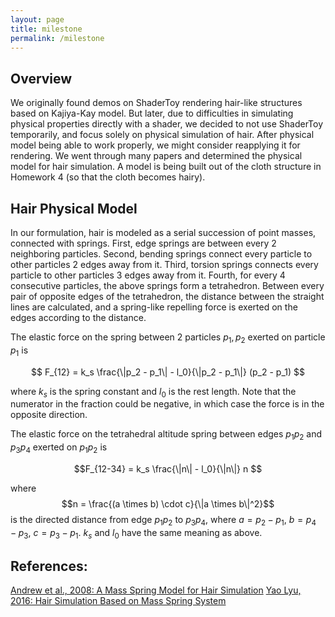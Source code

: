 ```yaml
---
layout: page
title: milestone
permalink: /milestone
---
```


<!-- # Milestone

Jello, again!

## Accomplishments

For our project, we chose to learn Unity due to its popularity, capabilities in physical 
simulation and rendering, and potential need for efficiency.

So far, we've implemented a Jello simulation using a mass-spring model. The 
model creates a 3D grid with masses at each vertex and springs connecting
the masses. We chose the springs (structural, bending, and shearing) by extrapolating 
the structure of our cloth simulation. Afterwards, we implemented the mesh generation 
for this model, which creates a triangle mesh from the masses' vertices.

![springs](../assets/img/milestone/springs.jpeg){:style="display:block; margin-left: auto; margin-right: auto; width:30%;"}

Then, we worked with Unity to take our mesh and render it to look like Jello. This took 
some experimenting with the Unity materials and rendering pipelines.

## Preliminary Results
Here's the current state of our simulation and rendering! We added in a listener for 
keypresses which makes the Jello jump upwards.

![jello](../assets/img/milestone/jello.gif){:style="display:block; margin-left: auto; margin-right: auto; width:50%;"}

## Reflection
Overall, we thought that our model works well, but there's a couple of issues with the model and our rendering that we'd
want to improve on for our final submission.
- The mass-spring model can be unstable at times, especially when high forces are exerted
- Our render isn't as transparent and realistic as we'd like

Also, our goal is to eventually try using a material point method or other more complicated method to render the
Jello and support collisions with rigid bodies. For example, we want to simulate a bullet striking through
the Jello cube.  -->

## Overview
We originally found demos on ShaderToy rendering hair-like structures based on Kajiya-Kay model. But later, due to difficulties in simulating physical properties directly with a shader, we decided to not use ShaderToy temporarily, and focus solely on physical simulation of hair. After physical model being able to work properly, we might consider reapplying it for rendering. We went through many papers and determined the physical model for hair simulation. A model is being built out of the cloth structure in Homework 4 (so that the cloth becomes hairy).

## Hair Physical Model

In our formulation, hair is modeled as a serial succession of point masses, connected with springs. First, edge springs are between every 2 neighboring particles. Second, bending springs connect every particle to other particles 2 edges away from it. Third, torsion springs connects every particle to other particles 3 edges away from it. Fourth, for every 4 consecutive particles, the above springs form a tetrahedron. Between every pair of opposite edges of the tetrahedron, the distance between the straight lines are calculated, and a spring-like repelling force is exerted on the edges according to the distance.

The elastic force on the spring between 2 particles $p_1, p_2$ exerted on particle $p_1$ is

$$ F_{12} = k_s \frac{\|p_2 - p_1\| - l_0}{\|p_2 - p_1\|} (p_2 - p_1) $$

where $k_s$ is the spring constant and $l_0$ is the rest length. Note that the numerator in the fraction could be negative, in which case the force is in the opposite direction.

The elastic force on the tetrahedral altitude spring between edges $p_1p_2$ and $p_3p_4$ exerted on $p_1p_2$ is

 $$F_{12-34} = k_s \frac{\|n\| - l_0}{\|n\|} n $$

where $$n = \frac{(a \times b) \cdot c}{\|a \times b\|^2}$$is the directed distance from edge $p_1p_2$ to $p_3p_4$, where $a = p_2 - p_1$, $b = p_4 - p_3$, $c = p_3 - p_1$. $k_s$  and $l_0$ have the same meaning as above.

## References: 
[Andrew et al., 2008: A Mass Spring Model for Hair Simulation](https://physbam.stanford.edu/~mlentine/images/hair.pdf) 
[Yao Lyu, 2016: Hair Simulation Based on Mass Spring System](https://nccastaff.bournemouth.ac.uk/jmacey/MastersProject/MSc17/05/1.pdf)
